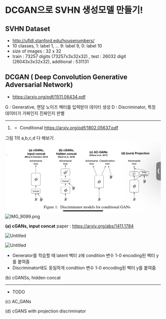 
# DCGAN으로 SVHN 생성모델 만들기!

## SVHN Dataset
- http://ufldl.stanford.edu/housenumbers/
- 10 classes, 1: label 1, …  9: label 9, 0: label 10
- size of images : 32 x 32
- train : 73257 digits (73257x3x32x32) , test : 26032 digit (26043x3x32x32), additional : 531131


## DCGAN ( Deep Convolution Generative Adversarial Network)
- https://arxiv.org/pdf/1511.06434.pdf

G : Generative, 랜덤 노이즈 벡터를 입력받아 데이터 생성
D : Discriminator, 특정 데이터가 가짜인지 진짜인지 판별

---
1. + Conditional 
https://arxiv.org/pdf/1802.05637.pdf

그림 1의 a,b,c,d 다 해보기
![alt text](image.png)
![IMG_9099.png](https://s3-us-west-2.amazonaws.com/secure.notion-static.com/0fd85313-f63b-4895-b92a-7489a070870f/IMG_9099.png)


**(a) cGANs, input concat**
paper : https://arxiv.org/abs/1411.1784

![Untitled](https://s3-us-west-2.amazonaws.com/secure.notion-static.com/344b19f8-a620-4a21-ae01-16f6681f8b93/Untitled.png)

![Untitled](https://s3-us-west-2.amazonaws.com/secure.notion-static.com/725de74a-059b-45a2-ad76-69b79edc3373/Untitled.png)

- Generator를 학습할 때 latent 벡터 z에 condition 변수 1-0 encoding된 벡터 y를 붙여줌
- Discriminator에도 동일하게  condition 변수 1-0 encoding된 벡터 y를 붙여줌


(b) cGANSs, hidden concat



---

-  TODO

(c) AC_GANs

(d) cGANS with projection discriminator
